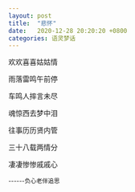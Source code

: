 ```yaml
---
layout: post
title:  "悲怀"
date:   2020-12-28 20:20:20 +0800
categories: 语灵梦话
---
```


欢欢喜喜姑姑情

雨落雷鸣午前停

车鸣人摔言未尽

魂惊西去梦中泪

往事历历贤内管

三十八载两情分

凄凄惨惨戚戚心

<small>------负心老伴追思</small>